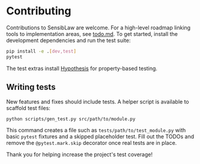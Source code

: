 # Contributing

Contributions to SensibLaw are welcome. For a high-level roadmap linking tools
to implementation areas, see [todo.md](todo.md). To get started, install the
development dependencies and run the test suite:

```bash
pip install -e .[dev,test]
pytest
```

The test extras install [Hypothesis](https://hypothesis.readthedocs.io/) for property-based testing.

## Writing tests

New features and fixes should include tests. A helper script is available to
scaffold test files:

```bash
python scripts/gen_test.py src/path/to/module.py
```

This command creates a file such as `tests/path/to/test_module.py` with basic
`pytest` fixtures and a skipped placeholder test. Fill out the TODOs and remove
the `@pytest.mark.skip` decorator once real tests are in place.

Thank you for helping increase the project's test coverage!
